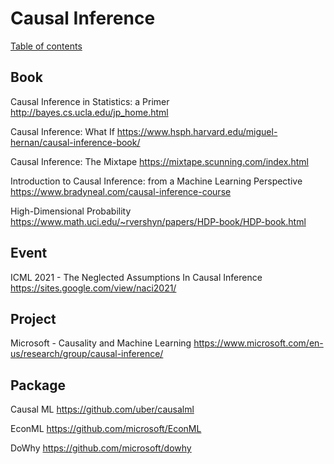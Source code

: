 # Causal Inference

[Table of contents](index.md)

## Book

Causal Inference in Statistics: a Primer <http://bayes.cs.ucla.edu/jp_home.html>

Causal Inference: What If <https://www.hsph.harvard.edu/miguel-hernan/causal-inference-book/>

Causal Inference: The Mixtape <https://mixtape.scunning.com/index.html>

Introduction to Causal Inference: from a Machine Learning Perspective <https://www.bradyneal.com/causal-inference-course>

High-Dimensional Probability <https://www.math.uci.edu/~rvershyn/papers/HDP-book/HDP-book.html>

## Event

ICML 2021 - The Neglected Assumptions In Causal Inference <https://sites.google.com/view/naci2021/>

## Project

Microsoft - Causality and Machine Learning <https://www.microsoft.com/en-us/research/group/causal-inference/>

## Package

Causal ML <https://github.com/uber/causalml>

EconML <https://github.com/microsoft/EconML>

DoWhy <https://github.com/microsoft/dowhy>
